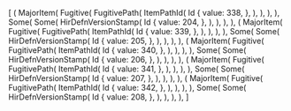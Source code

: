 [
    (
        MajorItem(
            Fugitive(
                FugitivePath(
                    ItemPathId(
                        Id {
                            value: 338,
                        },
                    ),
                ),
            ),
        ),
        Some(
            Some(
                HirDefnVersionStamp(
                    Id {
                        value: 204,
                    },
                ),
            ),
        ),
    ),
    (
        MajorItem(
            Fugitive(
                FugitivePath(
                    ItemPathId(
                        Id {
                            value: 339,
                        },
                    ),
                ),
            ),
        ),
        Some(
            Some(
                HirDefnVersionStamp(
                    Id {
                        value: 205,
                    },
                ),
            ),
        ),
    ),
    (
        MajorItem(
            Fugitive(
                FugitivePath(
                    ItemPathId(
                        Id {
                            value: 340,
                        },
                    ),
                ),
            ),
        ),
        Some(
            Some(
                HirDefnVersionStamp(
                    Id {
                        value: 206,
                    },
                ),
            ),
        ),
    ),
    (
        MajorItem(
            Fugitive(
                FugitivePath(
                    ItemPathId(
                        Id {
                            value: 341,
                        },
                    ),
                ),
            ),
        ),
        Some(
            Some(
                HirDefnVersionStamp(
                    Id {
                        value: 207,
                    },
                ),
            ),
        ),
    ),
    (
        MajorItem(
            Fugitive(
                FugitivePath(
                    ItemPathId(
                        Id {
                            value: 342,
                        },
                    ),
                ),
            ),
        ),
        Some(
            Some(
                HirDefnVersionStamp(
                    Id {
                        value: 208,
                    },
                ),
            ),
        ),
    ),
]